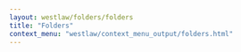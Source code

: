 ```yaml
---
layout: westlaw/folders/folders
title: "Folders"
context_menu: "westlaw/context_menu_output/folders.html"
---
```


<!--- This child document initializes the page in Jekyll. -->